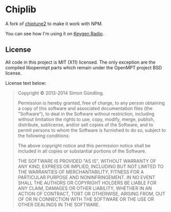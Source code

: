 # Chiplib

A fork of [chiptune2](https://github.com/deskjet/chiptune2.js) to make it work
with NPM.

You can see how I'm using it on [Keygen Radio][keygen-radio].

## License

All code in this project is MIT (X11) licensed. The only exception are the
compiled libopenmpt parts which remain under the OpenMPT project BSD license.

License text below:

> Copyright © 2013-2014 Simon Gündling.
>
> Permission is hereby granted, free of charge, to any person obtaining a copy
> of this software and associated documentation files (the "Software"), to deal
> in the Software without restriction, including without limitation the rights
> to use, copy, modify, merge, publish, distribute, sublicense, and/or sell
> copies of the Software, and to permit persons to whom the Software is
> furnished to do so, subject to the following conditions:
>
> The above copyright notice and this permission notice shall be included in all
> copies or substantial portions of the Software.
>
> THE SOFTWARE IS PROVIDED "AS IS", WITHOUT WARRANTY OF ANY KIND, EXPRESS OR
> IMPLIED, INCLUDING BUT NOT LIMITED TO THE WARRANTIES OF MERCHANTABILITY,
> FITNESS FOR A PARTICULAR PURPOSE AND NONINFRINGEMENT. IN NO EVENT SHALL THE
> AUTHORS OR COPYRIGHT HOLDERS BE LIABLE FOR ANY CLAIM, DAMAGES OR OTHER
> LIABILITY, WHETHER IN AN ACTION OF CONTRACT, TORT OR OTHERWISE, ARISING FROM,
> OUT OF OR IN CONNECTION WITH THE SOFTWARE OR THE USE OR OTHER DEALINGS IN THE
> SOFTWARE.

[keygen-radio]: https://github.com/paul-nechifor/keygen-radio
